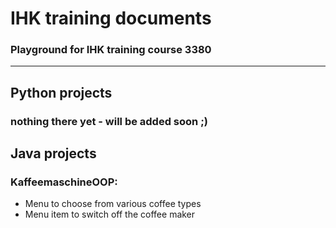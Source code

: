 # IHK training documents
### Playground for IHK training course 3380
---

## Python projects
### nothing there yet - will be added soon ;)


## Java projects
### KaffeemaschineOOP:
+ Menu to choose from various coffee types
+ Menu item to switch off the coffee maker